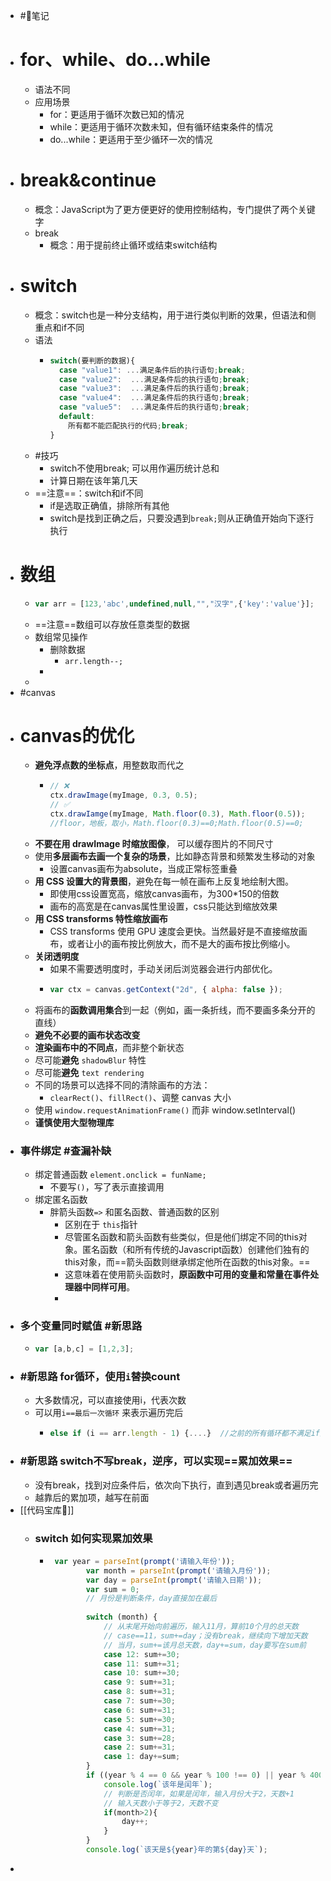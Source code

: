 - #🌈笔记
- # for、while、do...while
	- 语法不同
	- 应用场景
		- for：更适用于循环次数已知的情况
		- while：更适用于循环次数未知，但有循环结束条件的情况
		- do...while：更适用于至少循环一次的情况
- # break&continue
	- 概念：JavaScript为了更方便更好的使用控制结构，专门提供了两个关键字
	- break
		- 概念：用于提前终止循环或结束switch结构
- # switch
	- 概念：switch也是一种分支结构，用于进行类似判断的效果，但语法和侧重点和if不同
	- 语法
		- ```js
		  switch(要判断的数据){
		    case "value1": ...满足条件后的执行语句;break;
		    case "value2":  ...满足条件后的执行语句;break;
		    case "value3":  ...满足条件后的执行语句;break;
		    case "value4":  ...满足条件后的执行语句;break;
		    case "value5":  ...满足条件后的执行语句;break;
		    default:
		      所有都不能匹配执行的代码;break;
		  }
		  ```
	- #技巧
		- switch不使用break; 可以用作遍历统计总和
		- 计算日期在该年第几天
	- ==注意==：switch和if不同
		- if是选取正确值，排除所有其他
		- switch是找到正确之后，只要没遇到`break;`则从正确值开始向下逐行执行
- # 数组
	- ```js
	  var arr = [123,'abc',undefined,null,"","汉字",{'key':'value'}];
	  ```
	- ==注意==数组可以存放任意类型的数据
	- 数组常见操作
		- 删除数据
			- `arr.length--;`
		-
	-
- #canvas
- # canvas的优化
	- **避免浮点数的坐标点**，用整数取而代之
		- ```js
		  // ❌
		  ctx.drawImage(myImage, 0.3, 0.5);
		  // ✅
		  ctx.drawIamge(myImage, Math.floor(0.3), Math.floor(0.5));
		  //floor，地板，取小，Math.floor(0.3)==0;Math.floor(0.5)==0;
		  ```
	- **不要在用 drawImage 时缩放图像**， 可以缓存图片的不同尺寸
	- 使用**多层画布去画一个复杂的场景**，比如静态背景和频繁发生移动的对象
		- 设置canvas画布为absolute，当成正常标签重叠
	- **用 CSS 设置大的背景图**，避免在每一帧在画布上反复地绘制大图。
		- 即使用css设置宽高，缩放canvas画布，为300*150的倍数
		- 画布的高宽是在canvas属性里设置，css只能达到缩放效果
	- **用 CSS transforms 特性缩放画布**
		- CSS transforms 使用 GPU 速度会更快。当然最好是不直接缩放画布，或者让小的画布按比例放大，而不是大的画布按比例缩小。
	- **关闭透明度**
		- 如果不需要透明度时，手动关闭后浏览器会进行内部优化。
		- ```js
		  var ctx = canvas.getContext("2d", { alpha: false });
		  ```
	- 将画布的**函数调用集合**到一起（例如，画一条折线，而不要画多条分开的直线）
	- **避免不必要的画布状态改变**
	- **渲染画布中的不同点**，而非整个新状态
	- 尽可能**避免** `shadowBlur` 特性
	- 尽可能**避免** `text rendering`
	- 不同的场景可以选择不同的清除画布的方法：
		- `clearRect()`、`fillRect()`、调整 canvas 大小
	- 使用 `window.requestAnimationFrame()` 而非 window.setInterval()
	- **谨慎使用大型物理库**
- ### 事件绑定 #查漏补缺
	- 绑定普通函数 `element.onclick = funName;`
		- 不要写`()`，写了表示直接调用
	- 绑定匿名函数
		- 胖箭头函数`=>` 和匿名函数、普通函数的区别
			- 区别在于 `this`指针
			- 尽管匿名函数和箭头函数有些类似，但是他们绑定不同的this对象。匿名函数（和所有传统的Javascript函数）创建他们独有的this对象，而==箭头函数则继承绑定他所在函数的this对象。==
			- 这意味着在使用箭头函数时，**原函数中可用的变量和常量在事件处理器中同样可用**。
			-
- ### 多个变量同时赋值 #新思路
	- ```js
	  var [a,b,c] = [1,2,3];
	  ```
- ### #新思路 for循环，使用`i`替换count
	- 大多数情况，可以直接使用i，代表次数
	- 可以用`i==最后一次循环` 来表示遍历完后
		- ```js
		  else if (i == arr.length - 1) {....}  //之前的所有循环都不满足if条件
		  ```
- ### #新思路 switch不写break，逆序，可以实现==累加效果==
	- 没有break，找到对应条件后，依次向下执行，直到遇见break或者遍历完
	- 越靠后的累加项，越写在前面
- [[代码宝库👑]]
	- ### switch 如何实现累加效果
		- ```js
		   var year = parseInt(prompt('请输入年份'));
		          var month = parseInt(prompt('请输入月份'));
		          var day = parseInt(prompt('请输入日期'));
		          var sum = 0;
		          // 月份是判断条件，day直接加在最后
		          
		          switch (month) {
		              // 从末尾开始向前遍历，输入11月，算前10个月的总天数
		              // case==11，sum+=day；没有break，继续向下增加天数
		              // 当月，sum+=该月总天数，day+=sum，day要写在sum前
		              case 12: sum+=30;
		              case 11: sum+=31;
		              case 10: sum+=30;
		              case 9: sum+=31;
		              case 8: sum+=31;
		              case 7: sum+=30;
		              case 6: sum+=31;
		              case 5: sum+=30;
		              case 4: sum+=31;
		              case 3: sum+=28;
		              case 2: sum+=31;
		              case 1: day+=sum;
		          }
		          if ((year % 4 == 0 && year % 100 !== 0) || year % 400 == 0) {
		              console.log(`该年是闰年`);
		              // 判断是否闰年，如果是闰年，输入月份大于2，天数+1
		              // 输入天数小于等于2，天数不变
		              if(month>2){
		                  day++;
		              }
		          }
		          console.log(`该天是${year}年的第${day}天`);
		  ```
-
